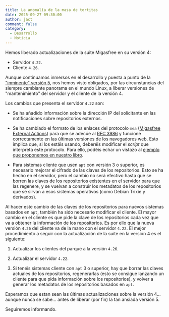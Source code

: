 ```yaml
---
title: La anomalía de la masa de tortitas
date: 2025-09-27 09:30:00
author: jact
comment: false
category:
  - Desarrollo
  - Noticia
---
```


Hemos liberado actualizaciones de la suite Migasfree en su versión 4:

- Servidor `4.22`.
- Cliente `4.26`.

<!-- more -->

Aunque continuamos inmersos en el desarrollo y puesta a punto de la ["inminente" versión 5](/migascon-2022), nos hemos visto obligados, por las circunstancias del siempre cambiante panorama en el mundo Linux, a liberar versiones de "mantenimiento" del servidor y el cliente de la versión 4.

Los cambios que presenta el servidor `4.22` son:

- Se ha añadido información sobre la dirección IP del solicitante en las notificaciones sobre repositorios externos.

- Se ha cambiado el formato de los enlaces del protocolo `mea` ([Migasfree External Actions](https://fun-with-migasfree.readthedocs.io/es/master/chapter16.html#migasfree-external-actions)) para que se adecúe al [RFC 3986](https://www.rfc-editor.org/rfc/rfc3986) y funcione correctamente en las últimas versiones de los navegadores web. Esto implica que, si los estáis usando, deberéis modificar el _script_ que interpreta este protocolo. Para ello, podéis echar un vistazo al [ejemplo que proponemos en nuestro libro](https://github.com/migasfree/fun-with-migasfree-examples/blob/master/acme-migasfree-external-actions/usr/bin/acme-migasfree-external-actions).

- Para sistemas cliente que usen `apt` con versión 3 o superior, es necesario mejorar el cifrado de las claves de los repositorios. Esto se ha hecho en el servidor, pero el cambio no será efectivo hasta que se borren las claves de los repositorios existentes en el servidor para que las regenere, y se vuelvan a construir los metadatos de los repositorios que se sirvan a esos sistemas operativos (como Debian Trixie y derivados).

Al hacer este cambio de las claves de los repositorios para nuevos sistemas basados en `apt`, también ha sido necesario modificar el cliente. El mayor cambio en el cliente es que pide la clave de los repositorios cada vez que va a obtener la información de los repositorios. Es por ello que la nueva versión `4.26` del cliente va de la mano con el servidor `4.22`. El mejor procedimiento a seguir con la actualización de la suite en la versión 4 es el siguiente:

1. Actualizar los clientes del parque a la versión `4.26`.

2. Actualizar el servidor `4.22`.

3. Si tenéis sistemas cliente con `apt` 3 o superior, hay que borrar las claves actuales de los repositorios, regenerarlas (esto se consigue lanzando un cliente para que pida información sobre los repositorios), y volver a generar los metadatos de los repositorios basados en `apt`.

Esperamos que estan sean las últimas actualizaciones sobre la versión 4... aunque nunca se sabe... antes de liberar (por fin) la tan ansiada versión 5.

Seguiremos informando.
